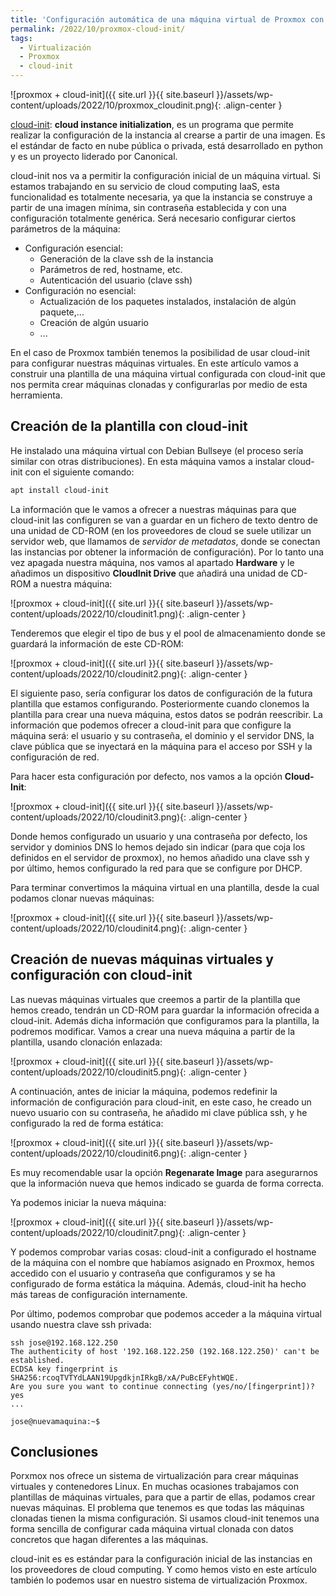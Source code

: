 ```yaml
---
title: 'Configuración automática de una máquina virtual de Proxmox con cloud-init'
permalink: /2022/10/proxmox-cloud-init/
tags:
  - Virtualización
  - Proxmox
  - cloud-init
---
```


![proxmox + cloud-init]({{ site.url }}{{ site.baseurl }}/assets/wp-content/uploads/2022/10/proxmox_cloudinit.png){: .align-center }

[cloud-init](https://cloud-init.io/): **cloud instance initialization**, es un programa que permite realizar la configuración de la instancia al crearse a partir de una imagen. Es el estándar de facto en nube pública o privada, está desarrollado en python y es un proyecto liderado por Canonical.

cloud-init nos va a permitir la configuración inicial de un máquina virtual. Si estamos trabajando en su servicio de cloud computing IaaS, esta funcionalidad es totalmente necesaria, ya que la instancia se construye a partir de una imagen mínima, sin contraseña establecida y con una configuración totalmente genérica. Será necesario configurar ciertos parámetros de la máquina:

* Configuración esencial:
	* Generación de la clave ssh de la instancia
    * Parámetros de red, hostname, etc.
    * Autenticación del usuario (clave ssh)
* Configuración no esencial:
	* Actualización de los paquetes instalados, instalación de algún paquete,...
	* Creación de algún usuario
	* ...

En el caso de Proxmox también tenemos la posibilidad de usar cloud-init para configurar nuestras máquinas virtuales. En este artículo vamos a construir una plantilla de una máquina virtual configurada con cloud-init que nos permita crear máquinas clonadas y configurarlas por medio de esta herramienta.

<!--more-->

## Creación de la plantilla con cloud-init

He instalado una máquina virtual con Debian Bullseye (el proceso sería similar con otras distribuciones). En esta máquina vamos a instalar cloud-init con el siguiente comando:

```bash
apt install cloud-init
```

La información que le vamos a ofrecer a nuestras máquinas para que cloud-init las configuren se van a guardar en un fichero de texto dentro de una unidad de CD-ROM (en los proveedores de cloud se suele utilizar un servidor web, que llamamos de *servidor de metadatos*, donde se conectan las instancias por obtener la información de configuración). Por lo tanto una vez apagada nuestra máquina, nos vamos al apartado **Hardware** y le añadimos un dispositivo **CloudInit Drive** que añadirá una unidad de CD-ROM a nuestra máquina:

![proxmox + cloud-init]({{ site.url }}{{ site.baseurl }}/assets/wp-content/uploads/2022/10/cloudinit1.png){: .align-center }

Tenderemos que elegir el tipo de bus y el pool de almacenamiento donde se guardará la información de este CD-ROM:

![proxmox + cloud-init]({{ site.url }}{{ site.baseurl }}/assets/wp-content/uploads/2022/10/cloudinit2.png){: .align-center }

El siguiente paso, sería configurar los datos de configuración de la futura plantilla que estamos configurando. Posteriormente cuando clonemos la plantilla para crear una nueva máquina, estos datos se podrán reescribir. La información que podemos ofrecer a cloud-init para que configure la máquina será: el usuario y su contraseña, el dominio y el servidor DNS, la clave pública que se inyectará en la máquina para el acceso por SSH y la configuración de red.

Para hacer esta configuración por defecto, nos vamos a la opción **Cloud-Init**:

![proxmox + cloud-init]({{ site.url }}{{ site.baseurl }}/assets/wp-content/uploads/2022/10/cloudinit3.png){: .align-center }

Donde hemos configurado un usuario y una contraseña por defecto, los servidor y dominios DNS lo hemos dejado sin indicar (para que coja los definidos en el servidor de proxmox), no hemos añadido una clave ssh y por último, hemos configurado la red para que se configure por DHCP.

Para terminar convertimos la máquina virtual en una plantilla, desde la cual podamos clonar nuevas máquinas:

![proxmox + cloud-init]({{ site.url }}{{ site.baseurl }}/assets/wp-content/uploads/2022/10/cloudinit4.png){: .align-center }

## Creación de nuevas máquinas virtuales y configuración con cloud-init

Las nuevas máquinas virtuales que creemos a partir de la plantilla que hemos creado, tendrán un CD-ROM para guardar la información ofrecida a cloud-init. Además dicha información que configuramos para la plantilla, la podremos modificar. Vamos a crear una nueva máquina a partir de la plantilla, usando clonación enlazada:

![proxmox + cloud-init]({{ site.url }}{{ site.baseurl }}/assets/wp-content/uploads/2022/10/cloudinit5.png){: .align-center }

A continuación, antes de iniciar la máquina, podemos redefinir la información de configuración para cloud-init, en este caso, he creado un nuevo usuario con su contraseña, he añadido mi clave pública ssh, y he configurado la red de forma estática:

![proxmox + cloud-init]({{ site.url }}{{ site.baseurl }}/assets/wp-content/uploads/2022/10/cloudinit6.png){: .align-center }

Es muy recomendable usar la opción **Regenarate Image** para asegurarnos que la información nueva que hemos indicado se guarda de forma correcta.

Ya podemos iniciar la nueva máquina:

![proxmox + cloud-init]({{ site.url }}{{ site.baseurl }}/assets/wp-content/uploads/2022/10/cloudinit7.png){: .align-center }

Y podemos comprobar varias cosas: cloud-init a configurado el hostname de la máquina con el nombre que habíamos asignado en Proxmox, hemos accedido con el usuario y contraseña que configuramos y se ha configurado de forma estática la máquina. Además, cloud-init ha hecho más tareas de configuración internamente.

Por último, podemos comprobar que podemos acceder a la máquina virtual usando nuestra clave ssh privada:

```
ssh jose@192.168.122.250
The authenticity of host '192.168.122.250 (192.168.122.250)' can't be established.
ECDSA key fingerprint is SHA256:rcoqTVTYdLAAN19UpgdkjnIRkgB/xA/PuBcEFyhtWQE.
Are you sure you want to continue connecting (yes/no/[fingerprint])? yes
...

jose@nuevamaquina:~$ 
```

## Conclusiones

Porxmox nos ofrece un sistema de virtualización para crear máquinas virtuales y contenedores Linux. En muchas ocasiones trabajamos con plantillas de máquinas virtuales, para que a partir de ellas, podamos crear nuevas máquinas. El problema que tenemos es que todas las máquinas clonadas tienen la misma configuración. Si usamos cloud-init tenemos una forma sencilla de configurar cada máquina virtual clonada con datos concretos que hagan diferentes a las máquinas.

cloud-init es es estándar para la configuración inicial de las instancias en los proveedores de cloud computing. Y como hemos visto en este artículo también lo podemos usar en nuestro sistema de virtualización Proxmox.





